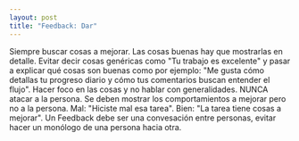 ```yaml
---
layout: post
title: "Feedback: Dar"
---
```

Siempre buscar cosas a mejorar.
Las cosas buenas hay que mostrarlas en detalle. Evitar decir cosas genéricas como "Tu trabajo es excelente" y pasar a explicar qué cosas son buenas como por ejemplo: "Me gusta cómo detallas tu progreso diario y cómo tus comentarios buscan entender el flujo".
Hacer foco en las cosas y no hablar con generalidades.
NUNCA atacar a la persona. Se deben mostrar los comportamientos a mejorar pero no a la persona. Mal: "Hiciste mal esa tarea". Bien: "La tarea tiene cosas a mejorar".
Un Feedback debe ser una convesación entre personas, evitar hacer un monólogo de una persona hacia otra.